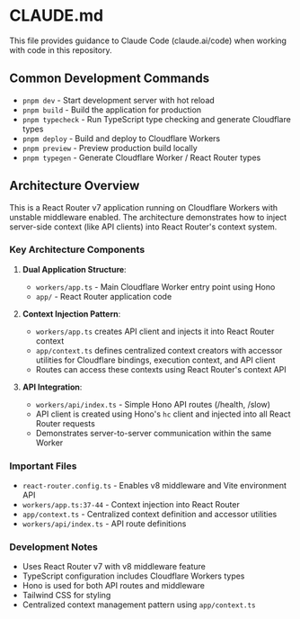 # CLAUDE.md

This file provides guidance to Claude Code (claude.ai/code) when working with code in this repository.

## Common Development Commands

- `pnpm dev` - Start development server with hot reload
- `pnpm build` - Build the application for production
- `pnpm typecheck` - Run TypeScript type checking and generate Cloudflare types
- `pnpm deploy` - Build and deploy to Cloudflare Workers
- `pnpm preview` - Preview production build locally
- `pnpm typegen` - Generate Cloudflare Worker / React Router types

## Architecture Overview

This is a React Router v7 application running on Cloudflare Workers with unstable middleware enabled. The architecture demonstrates how to inject server-side context (like API clients) into React Router's context system.

### Key Architecture Components

1. **Dual Application Structure**:
   - `workers/app.ts` - Main Cloudflare Worker entry point using Hono
   - `app/` - React Router application code

2. **Context Injection Pattern**:
   - `workers/app.ts` creates API client and injects it into React Router context
   - `app/context.ts` defines centralized context creators with accessor utilities for Cloudflare bindings, execution context, and API client
   - Routes can access these contexts using React Router's context API

3. **API Integration**:
   - `workers/api/index.ts` - Simple Hono API routes (/health, /slow)
   - API client is created using Hono's `hc` client and injected into all React Router requests
   - Demonstrates server-to-server communication within the same Worker

### Important Files

- `react-router.config.ts` - Enables v8 middleware and Vite environment API
- `workers/app.ts:37-44` - Context injection into React Router
- `app/context.ts` - Centralized context definition and accessor utilities
- `workers/api/index.ts` - API route definitions

### Development Notes

- Uses React Router v7 with v8 middleware feature
- TypeScript configuration includes Cloudflare Workers types
- Hono is used for both API routes and middleware
- Tailwind CSS for styling
- Centralized context management pattern using `app/context.ts`
